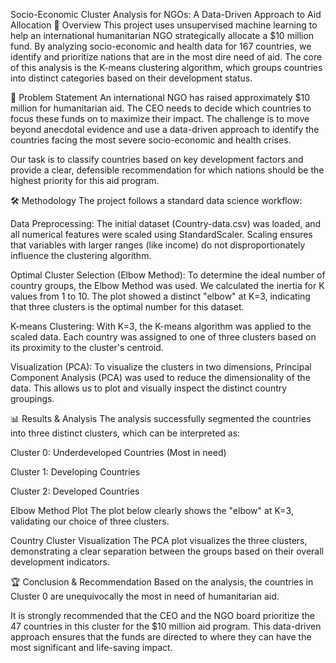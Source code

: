 Socio-Economic Cluster Analysis for NGOs: A Data-Driven Approach to Aid Allocation
📖 Overview
This project uses unsupervised machine learning to help an international humanitarian NGO strategically allocate a $10 million fund. By analyzing socio-economic and health data for 167 countries, we identify and prioritize nations that are in the most dire need of aid. The core of this analysis is the K-means clustering algorithm, which groups countries into distinct categories based on their development status.

🎯 Problem Statement
An international NGO has raised approximately $10 million for humanitarian aid. The CEO needs to decide which countries to focus these funds on to maximize their impact. The challenge is to move beyond anecdotal evidence and use a data-driven approach to identify the countries facing the most severe socio-economic and health crises.

Our task is to classify countries based on key development factors and provide a clear, defensible recommendation for which nations should be the highest priority for this aid program.

🛠️ Methodology
The project follows a standard data science workflow:

Data Preprocessing: The initial dataset (Country-data.csv) was loaded, and all numerical features were scaled using StandardScaler. Scaling ensures that variables with larger ranges (like income) do not disproportionately influence the clustering algorithm.

Optimal Cluster Selection (Elbow Method): To determine the ideal number of country groups, the Elbow Method was used. We calculated the inertia for K values from 1 to 10. The plot showed a distinct "elbow" at K=3, indicating that three clusters is the optimal number for this dataset.

K-means Clustering: With K=3, the K-means algorithm was applied to the scaled data. Each country was assigned to one of three clusters based on its proximity to the cluster's centroid.

Visualization (PCA): To visualize the clusters in two dimensions, Principal Component Analysis (PCA) was used to reduce the dimensionality of the data. This allows us to plot and visually inspect the distinct country groupings.

📊 Results & Analysis
The analysis successfully segmented the countries into three distinct clusters, which can be interpreted as:

Cluster 0: Underdeveloped Countries (Most in need)

Cluster 1: Developing Countries

Cluster 2: Developed Countries

Elbow Method Plot
The plot below clearly shows the "elbow" at K=3, validating our choice of three clusters.

Country Cluster Visualization
The PCA plot visualizes the three clusters, demonstrating a clear separation between the groups based on their overall development indicators.

🏆 Conclusion & Recommendation
Based on the analysis, the countries in Cluster 0 are unequivocally the most in need of humanitarian aid.

It is strongly recommended that the CEO and the NGO board prioritize the 47 countries in this cluster for the $10 million aid program. This data-driven approach ensures that the funds are directed to where they can have the most significant and life-saving impact.
